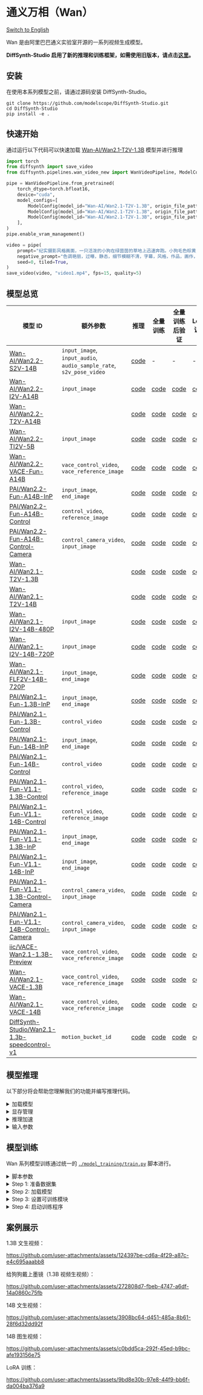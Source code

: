 # 通义万相（Wan）

[Switch to English](./README.md)

Wan 是由阿里巴巴通义实验室开源的一系列视频生成模型。

**DiffSynth-Studio 启用了新的推理和训练框架，如需使用旧版本，请点击[这里](https://github.com/modelscope/DiffSynth-Studio/tree/3edf3583b1f08944cee837b94d9f84d669c2729c)。**

## 安装

在使用本系列模型之前，请通过源码安装 DiffSynth-Studio。

```shell
git clone https://github.com/modelscope/DiffSynth-Studio.git
cd DiffSynth-Studio
pip install -e .
```

## 快速开始

通过运行以下代码可以快速加载 [Wan-AI/Wan2.1-T2V-1.3B](https://www.modelscope.cn/models/Wan-AI/Wan2.1-T2V-1.3B) 模型并进行推理

```python
import torch
from diffsynth import save_video
from diffsynth.pipelines.wan_video_new import WanVideoPipeline, ModelConfig

pipe = WanVideoPipeline.from_pretrained(
    torch_dtype=torch.bfloat16,
    device="cuda",
    model_configs=[
        ModelConfig(model_id="Wan-AI/Wan2.1-T2V-1.3B", origin_file_pattern="diffusion_pytorch_model*.safetensors", offload_device="cpu"),
        ModelConfig(model_id="Wan-AI/Wan2.1-T2V-1.3B", origin_file_pattern="models_t5_umt5-xxl-enc-bf16.pth", offload_device="cpu"),
        ModelConfig(model_id="Wan-AI/Wan2.1-T2V-1.3B", origin_file_pattern="Wan2.1_VAE.pth", offload_device="cpu"),
    ],
)
pipe.enable_vram_management()

video = pipe(
    prompt="纪实摄影风格画面，一只活泼的小狗在绿茵茵的草地上迅速奔跑。小狗毛色棕黄，两只耳朵立起，神情专注而欢快。阳光洒在它身上，使得毛发看上去格外柔软而闪亮。背景是一片开阔的草地，偶尔点缀着几朵野花，远处隐约可见蓝天和几片白云。透视感鲜明，捕捉小狗奔跑时的动感和四周草地的生机。中景侧面移动视角。",
    negative_prompt="色调艳丽，过曝，静态，细节模糊不清，字幕，风格，作品，画作，画面，静止，整体发灰，最差质量，低质量，JPEG压缩残留，丑陋的，残缺的，多余的手指，画得不好的手部，画得不好的脸部，畸形的，毁容的，形态畸形的肢体，手指融合，静止不动的画面，杂乱的背景，三条腿，背景人很多，倒着走",
    seed=0, tiled=True,
)
save_video(video, "video1.mp4", fps=15, quality=5)
```

## 模型总览

|模型 ID|额外参数|推理|全量训练|全量训练后验证|LoRA 训练|LoRA 训练后验证|
|-|-|-|-|-|-|-|
|[Wan-AI/Wan2.2-S2V-14B](https://www.modelscope.cn/models/Wan-AI/Wan2.2-S2V-14B)|`input_image`, `input_audio`, `audio_sample_rate`, `s2v_pose_video`|[code](./model_inference/Wan2.2-S2V-14B_multi_clips.py)|-|-|-|-|
|[Wan-AI/Wan2.2-I2V-A14B](https://modelscope.cn/models/Wan-AI/Wan2.2-I2V-A14B)|`input_image`|[code](./model_inference/Wan2.2-I2V-A14B.py)|[code](./model_training/full/Wan2.2-I2V-A14B.sh)|[code](./model_training/validate_full/Wan2.2-I2V-A14B.py)|[code](./model_training/lora/Wan2.2-I2V-A14B.sh)|[code](./model_training/validate_lora/Wan2.2-I2V-A14B.py)|
|[Wan-AI/Wan2.2-T2V-A14B](https://modelscope.cn/models/Wan-AI/Wan2.2-T2V-A14B)||[code](./model_inference/Wan2.2-T2V-A14B.py)|[code](./model_training/full/Wan2.2-T2V-A14B.sh)|[code](./model_training/validate_full/Wan2.2-T2V-A14B.py)|[code](./model_training/lora/Wan2.2-T2V-A14B.sh)|[code](./model_training/validate_lora/Wan2.2-T2V-A14B.py)|
|[Wan-AI/Wan2.2-TI2V-5B](https://modelscope.cn/models/Wan-AI/Wan2.2-TI2V-5B)|`input_image`|[code](./model_inference/Wan2.2-TI2V-5B.py)|[code](./model_training/full/Wan2.2-TI2V-5B.sh)|[code](./model_training/validate_full/Wan2.2-TI2V-5B.py)|[code](./model_training/lora/Wan2.2-TI2V-5B.sh)|[code](./model_training/validate_lora/Wan2.2-TI2V-5B.py)|
|[Wan-AI/Wan2.2-VACE-Fun-A14B](https://www.modelscope.cn/models/PAI/Wan2.2-VACE-Fun-A14B)|`vace_control_video`, `vace_reference_image`|[code](./model_inference/Wan2.2-VACE-Fun-A14B.py)|[code](./model_training/full/Wan2.2-VACE-Fun-A14B.sh)|[code](./model_training/validate_full/Wan2.2-VACE-Fun-A14B.py)|[code](./model_training/lora/Wan2.2-VACE-Fun-A14B.sh)|[code](./model_training/validate_lora/Wan2.2-VACE-Fun-A14B.py)|
|[PAI/Wan2.2-Fun-A14B-InP](https://modelscope.cn/models/PAI/Wan2.2-Fun-A14B-InP)|`input_image`, `end_image`|[code](./model_inference/Wan2.2-Fun-A14B-InP.py)|[code](./model_training/full/Wan2.2-Fun-A14B-InP.sh)|[code](./model_training/validate_full/Wan2.2-Fun-A14B-InP.py)|[code](./model_training/lora/Wan2.2-Fun-A14B-InP.sh)|[code](./model_training/validate_lora/Wan2.2-Fun-A14B-InP.py)|
|[PAI/Wan2.2-Fun-A14B-Control](https://modelscope.cn/models/PAI/Wan2.2-Fun-A14B-Control)|`control_video`, `reference_image`|[code](./model_inference/Wan2.2-Fun-A14B-Control.py)|[code](./model_training/full/Wan2.2-Fun-A14B-Control.sh)|[code](./model_training/validate_full/Wan2.2-Fun-A14B-Control.py)|[code](./model_training/lora/Wan2.2-Fun-A14B-Control.sh)|[code](./model_training/validate_lora/Wan2.2-Fun-A14B-Control.py)|
|[PAI/Wan2.2-Fun-A14B-Control-Camera](https://modelscope.cn/models/PAI/Wan2.2-Fun-A14B-Control-Camera)|`control_camera_video`, `input_image`|[code](./model_inference/Wan2.2-Fun-A14B-Control-Camera.py)|[code](./model_training/full/Wan2.2-Fun-A14B-Control-Camera.sh)|[code](./model_training/validate_full/Wan2.2-Fun-A14B-Control-Camera.py)|[code](./model_training/lora/Wan2.2-Fun-A14B-Control-Camera.sh)|[code](./model_training/validate_lora/Wan2.2-Fun-A14B-Control-Camera.py)|
|[Wan-AI/Wan2.1-T2V-1.3B](https://modelscope.cn/models/Wan-AI/Wan2.1-T2V-1.3B)||[code](./model_inference/Wan2.1-T2V-1.3B.py)|[code](./model_training/full/Wan2.1-T2V-1.3B.sh)|[code](./model_training/validate_full/Wan2.1-T2V-1.3B.py)|[code](./model_training/lora/Wan2.1-T2V-1.3B.sh)|[code](./model_training/validate_lora/Wan2.1-T2V-1.3B.py)|
|[Wan-AI/Wan2.1-T2V-14B](https://modelscope.cn/models/Wan-AI/Wan2.1-T2V-14B)||[code](./model_inference/Wan2.1-T2V-14B.py)|[code](./model_training/full/Wan2.1-T2V-14B.sh)|[code](./model_training/validate_full/Wan2.1-T2V-14B.py)|[code](./model_training/lora/Wan2.1-T2V-14B.sh)|[code](./model_training/validate_lora/Wan2.1-T2V-14B.py)|
|[Wan-AI/Wan2.1-I2V-14B-480P](https://modelscope.cn/models/Wan-AI/Wan2.1-I2V-14B-480P)|`input_image`|[code](./model_inference/Wan2.1-I2V-14B-480P.py)|[code](./model_training/full/Wan2.1-I2V-14B-480P.sh)|[code](./model_training/validate_full/Wan2.1-I2V-14B-480P.py)|[code](./model_training/lora/Wan2.1-I2V-14B-480P.sh)|[code](./model_training/validate_lora/Wan2.1-I2V-14B-480P.py)|
|[Wan-AI/Wan2.1-I2V-14B-720P](https://modelscope.cn/models/Wan-AI/Wan2.1-I2V-14B-720P)|`input_image`|[code](./model_inference/Wan2.1-I2V-14B-720P.py)|[code](./model_training/full/Wan2.1-I2V-14B-720P.sh)|[code](./model_training/validate_full/Wan2.1-I2V-14B-720P.py)|[code](./model_training/lora/Wan2.1-I2V-14B-720P.sh)|[code](./model_training/validate_lora/Wan2.1-I2V-14B-720P.py)|
|[Wan-AI/Wan2.1-FLF2V-14B-720P](https://modelscope.cn/models/Wan-AI/Wan2.1-FLF2V-14B-720P)|`input_image`, `end_image`|[code](./model_inference/Wan2.1-FLF2V-14B-720P.py)|[code](./model_training/full/Wan2.1-FLF2V-14B-720P.sh)|[code](./model_training/validate_full/Wan2.1-FLF2V-14B-720P.py)|[code](./model_training/lora/Wan2.1-FLF2V-14B-720P.sh)|[code](./model_training/validate_lora/Wan2.1-FLF2V-14B-720P.py)|
|[PAI/Wan2.1-Fun-1.3B-InP](https://modelscope.cn/models/PAI/Wan2.1-Fun-1.3B-InP)|`input_image`, `end_image`|[code](./model_inference/Wan2.1-Fun-1.3B-InP.py)|[code](./model_training/full/Wan2.1-Fun-1.3B-InP.sh)|[code](./model_training/validate_full/Wan2.1-Fun-1.3B-InP.py)|[code](./model_training/lora/Wan2.1-Fun-1.3B-InP.sh)|[code](./model_training/validate_lora/Wan2.1-Fun-1.3B-InP.py)|
|[PAI/Wan2.1-Fun-1.3B-Control](https://modelscope.cn/models/PAI/Wan2.1-Fun-1.3B-Control)|`control_video`|[code](./model_inference/Wan2.1-Fun-1.3B-Control.py)|[code](./model_training/full/Wan2.1-Fun-1.3B-Control.sh)|[code](./model_training/validate_full/Wan2.1-Fun-1.3B-Control.py)|[code](./model_training/lora/Wan2.1-Fun-1.3B-Control.sh)|[code](./model_training/validate_lora/Wan2.1-Fun-1.3B-Control.py)|
|[PAI/Wan2.1-Fun-14B-InP](https://modelscope.cn/models/PAI/Wan2.1-Fun-14B-InP)|`input_image`, `end_image`|[code](./model_inference/Wan2.1-Fun-14B-InP.py)|[code](./model_training/full/Wan2.1-Fun-14B-InP.sh)|[code](./model_training/validate_full/Wan2.1-Fun-14B-InP.py)|[code](./model_training/lora/Wan2.1-Fun-14B-InP.sh)|[code](./model_training/validate_lora/Wan2.1-Fun-14B-InP.py)|
|[PAI/Wan2.1-Fun-14B-Control](https://modelscope.cn/models/PAI/Wan2.1-Fun-14B-Control)|`control_video`|[code](./model_inference/Wan2.1-Fun-14B-Control.py)|[code](./model_training/full/Wan2.1-Fun-14B-Control.sh)|[code](./model_training/validate_full/Wan2.1-Fun-14B-Control.py)|[code](./model_training/lora/Wan2.1-Fun-14B-Control.sh)|[code](./model_training/validate_lora/Wan2.1-Fun-14B-Control.py)|
|[PAI/Wan2.1-Fun-V1.1-1.3B-Control](https://modelscope.cn/models/PAI/Wan2.1-Fun-V1.1-1.3B-Control)|`control_video`, `reference_image`|[code](./model_inference/Wan2.1-Fun-V1.1-1.3B-Control.py)|[code](./model_training/full/Wan2.1-Fun-V1.1-1.3B-Control.sh)|[code](./model_training/validate_full/Wan2.1-Fun-V1.1-1.3B-Control.py)|[code](./model_training/lora/Wan2.1-Fun-V1.1-1.3B-Control.sh)|[code](./model_training/validate_lora/Wan2.1-Fun-V1.1-1.3B-Control.py)|
|[PAI/Wan2.1-Fun-V1.1-14B-Control](https://modelscope.cn/models/PAI/Wan2.1-Fun-V1.1-14B-Control)|`control_video`, `reference_image`|[code](./model_inference/Wan2.1-Fun-V1.1-14B-Control.py)|[code](./model_training/full/Wan2.1-Fun-V1.1-14B-Control.sh)|[code](./model_training/validate_full/Wan2.1-Fun-V1.1-14B-Control.py)|[code](./model_training/lora/Wan2.1-Fun-V1.1-14B-Control.sh)|[code](./model_training/validate_lora/Wan2.1-Fun-V1.1-14B-Control.py)|
|[PAI/Wan2.1-Fun-V1.1-1.3B-InP](https://modelscope.cn/models/PAI/Wan2.1-Fun-V1.1-1.3B-InP)|`input_image`, `end_image`|[code](./model_inference/Wan2.1-Fun-V1.1-1.3B-InP.py)|[code](./model_training/full/Wan2.1-Fun-V1.1-1.3B-InP.sh)|[code](./model_training/validate_full/Wan2.1-Fun-V1.1-1.3B-InP.py)|[code](./model_training/lora/Wan2.1-Fun-V1.1-1.3B-InP.sh)|[code](./model_training/validate_lora/Wan2.1-Fun-V1.1-1.3B-InP.py)|
|[PAI/Wan2.1-Fun-V1.1-14B-InP](https://modelscope.cn/models/PAI/Wan2.1-Fun-V1.1-14B-InP)|`input_image`, `end_image`|[code](./model_inference/Wan2.1-Fun-V1.1-14B-InP.py)|[code](./model_training/full/Wan2.1-Fun-V1.1-14B-InP.sh)|[code](./model_training/validate_full/Wan2.1-Fun-V1.1-14B-InP.py)|[code](./model_training/lora/Wan2.1-Fun-V1.1-14B-InP.sh)|[code](./model_training/validate_lora/Wan2.1-Fun-V1.1-14B-InP.py)|
|[PAI/Wan2.1-Fun-V1.1-1.3B-Control-Camera](https://modelscope.cn/models/PAI/Wan2.1-Fun-V1.1-1.3B-Control-Camera)|`control_camera_video`, `input_image`|[code](./model_inference/Wan2.1-Fun-V1.1-1.3B-Control-Camera.py)|[code](./model_training/full/Wan2.1-Fun-V1.1-1.3B-Control-Camera.sh)|[code](./model_training/validate_full/Wan2.1-Fun-V1.1-1.3B-Control-Camera.py)|[code](./model_training/lora/Wan2.1-Fun-V1.1-1.3B-Control-Camera.sh)|[code](./model_training/validate_lora/Wan2.1-Fun-V1.1-1.3B-Control-Camera.py)|
|[PAI/Wan2.1-Fun-V1.1-14B-Control-Camera](https://modelscope.cn/models/PAI/Wan2.1-Fun-V1.1-14B-Control-Camera)|`control_camera_video`, `input_image`|[code](./model_inference/Wan2.1-Fun-V1.1-14B-Control-Camera.py)|[code](./model_training/full/Wan2.1-Fun-V1.1-14B-Control-Camera.sh)|[code](./model_training/validate_full/Wan2.1-Fun-V1.1-14B-Control-Camera.py)|[code](./model_training/lora/Wan2.1-Fun-V1.1-14B-Control-Camera.sh)|[code](./model_training/validate_lora/Wan2.1-Fun-V1.1-14B-Control-Camera.py)|
|[iic/VACE-Wan2.1-1.3B-Preview](https://modelscope.cn/models/iic/VACE-Wan2.1-1.3B-Preview)|`vace_control_video`, `vace_reference_image`|[code](./model_inference/Wan2.1-VACE-1.3B-Preview.py)|[code](./model_training/full/Wan2.1-VACE-1.3B-Preview.sh)|[code](./model_training/validate_full/Wan2.1-VACE-1.3B-Preview.py)|[code](./model_training/lora/Wan2.1-VACE-1.3B-Preview.sh)|[code](./model_training/validate_lora/Wan2.1-VACE-1.3B-Preview.py)|
|[Wan-AI/Wan2.1-VACE-1.3B](https://modelscope.cn/models/Wan-AI/Wan2.1-VACE-1.3B)|`vace_control_video`, `vace_reference_image`|[code](./model_inference/Wan2.1-VACE-1.3B.py)|[code](./model_training/full/Wan2.1-VACE-1.3B.sh)|[code](./model_training/validate_full/Wan2.1-VACE-1.3B.py)|[code](./model_training/lora/Wan2.1-VACE-1.3B.sh)|[code](./model_training/validate_lora/Wan2.1-VACE-1.3B.py)|
|[Wan-AI/Wan2.1-VACE-14B](https://modelscope.cn/models/Wan-AI/Wan2.1-VACE-14B)|`vace_control_video`, `vace_reference_image`|[code](./model_inference/Wan2.1-VACE-14B.py)|[code](./model_training/full/Wan2.1-VACE-14B.sh)|[code](./model_training/validate_full/Wan2.1-VACE-14B.py)|[code](./model_training/lora/Wan2.1-VACE-14B.sh)|[code](./model_training/validate_lora/Wan2.1-VACE-14B.py)|
|[DiffSynth-Studio/Wan2.1-1.3b-speedcontrol-v1](https://modelscope.cn/models/DiffSynth-Studio/Wan2.1-1.3b-speedcontrol-v1)|`motion_bucket_id`|[code](./model_inference/Wan2.1-1.3b-speedcontrol-v1.py)|[code](./model_training/full/Wan2.1-1.3b-speedcontrol-v1.sh)|[code](./model_training/validate_full/Wan2.1-1.3b-speedcontrol-v1.py)|[code](./model_training/lora/Wan2.1-1.3b-speedcontrol-v1.sh)|[code](./model_training/validate_lora/Wan2.1-1.3b-speedcontrol-v1.py)|

## 模型推理

以下部分将会帮助您理解我们的功能并编写推理代码。

<details>

<summary>加载模型</summary>

模型通过 `from_pretrained` 加载：

```python
import torch
from diffsynth.pipelines.wan_video_new import WanVideoPipeline, ModelConfig

pipe = WanVideoPipeline.from_pretrained(
    torch_dtype=torch.bfloat16,
    device="cuda",
    model_configs=[
        ModelConfig(model_id="Wan-AI/Wan2.1-T2V-1.3B", origin_file_pattern="diffusion_pytorch_model*.safetensors"),
        ModelConfig(model_id="Wan-AI/Wan2.1-T2V-1.3B", origin_file_pattern="models_t5_umt5-xxl-enc-bf16.pth"),
        ModelConfig(model_id="Wan-AI/Wan2.1-T2V-1.3B", origin_file_pattern="Wan2.1_VAE.pth"),
    ],
)
```

其中 `torch_dtype` 和 `device` 是计算精度和计算设备。`model_configs` 可通过多种方式配置模型路径：

* 从[魔搭社区](https://modelscope.cn/)下载模型并加载。此时需要填写 `model_id` 和 `origin_file_pattern`，例如

```python
ModelConfig(model_id="Wan-AI/Wan2.1-T2V-1.3B", origin_file_pattern="diffusion_pytorch_model*.safetensors")
```

* 从本地文件路径加载模型。此时需要填写 `path`，例如

```python
ModelConfig(path="models/Wan-AI/Wan2.1-T2V-1.3B/diffusion_pytorch_model.safetensors")
```

对于从多个文件加载的单一模型，使用列表即可，例如

```python
ModelConfig(path=[
    "models/Wan-AI/Wan2.1-T2V-14B/diffusion_pytorch_model-00001-of-00006.safetensors",
    "models/Wan-AI/Wan2.1-T2V-14B/diffusion_pytorch_model-00002-of-00006.safetensors",
    "models/Wan-AI/Wan2.1-T2V-14B/diffusion_pytorch_model-00003-of-00006.safetensors",
    "models/Wan-AI/Wan2.1-T2V-14B/diffusion_pytorch_model-00004-of-00006.safetensors",
    "models/Wan-AI/Wan2.1-T2V-14B/diffusion_pytorch_model-00005-of-00006.safetensors",
    "models/Wan-AI/Wan2.1-T2V-14B/diffusion_pytorch_model-00006-of-00006.safetensors",
])
```

`ModelConfig` 提供了额外的参数用于控制模型加载时的行为：

* `local_model_path`: 用于保存下载模型的路径，默认值为 `"./models"`。
* `skip_download`: 是否跳过下载，默认值为 `False`。当您的网络无法访问[魔搭社区](https://modelscope.cn/)时，请手动下载必要的文件，并将其设置为 `True`。

`from_pretrained` 提供了额外的参数用于控制模型加载时的行为：

* `tokenizer_config`: Wan 模型的 tokenizer 路径，默认值为 `ModelConfig(model_id="Wan-AI/Wan2.1-T2V-1.3B", origin_file_pattern="google/*")`。
* `redirect_common_files`: 是否重定向重复模型文件，默认值为 `True`。由于 Wan 系列模型包括多个基础模型，每个基础模型的 text encoder 等模块都是相同的，为避免重复下载，我们会对模型路径进行重定向。
* `use_usp`: 是否启用 Unified Sequence Parallel，默认值为 `False`。用于多 GPU 并行推理。

</details>


<details>

<summary>显存管理</summary>

DiffSynth-Studio 为 Wan 模型提供了细粒度的显存管理，让模型能够在低显存设备上进行推理，可通过以下代码开启 offload 功能，在显存有限的设备上将部分模块 offload 到内存中。

```python
pipe = WanVideoPipeline.from_pretrained(
    torch_dtype=torch.bfloat16,
    device="cuda",
    model_configs=[
        ModelConfig(model_id="Wan-AI/Wan2.1-T2V-1.3B", origin_file_pattern="diffusion_pytorch_model*.safetensors", offload_device="cpu"),
        ModelConfig(model_id="Wan-AI/Wan2.1-T2V-1.3B", origin_file_pattern="models_t5_umt5-xxl-enc-bf16.pth", offload_device="cpu"),
        ModelConfig(model_id="Wan-AI/Wan2.1-T2V-1.3B", origin_file_pattern="Wan2.1_VAE.pth", offload_device="cpu"),
    ],
)
pipe.enable_vram_management()
```

FP8 量化功能也是支持的：

```python
pipe = WanVideoPipeline.from_pretrained(
    torch_dtype=torch.bfloat16,
    device="cuda",
    model_configs=[
        ModelConfig(model_id="Wan-AI/Wan2.1-T2V-1.3B", origin_file_pattern="diffusion_pytorch_model*.safetensors", offload_dtype=torch.float8_e4m3fn),
        ModelConfig(model_id="Wan-AI/Wan2.1-T2V-1.3B", origin_file_pattern="models_t5_umt5-xxl-enc-bf16.pth", offload_dtype=torch.float8_e4m3fn),
        ModelConfig(model_id="Wan-AI/Wan2.1-T2V-1.3B", origin_file_pattern="Wan2.1_VAE.pth", offload_dtype=torch.float8_e4m3fn),
    ],
)
pipe.enable_vram_management()
```

FP8 量化和 offload 可同时开启：

```python
pipe = WanVideoPipeline.from_pretrained(
    torch_dtype=torch.bfloat16,
    device="cuda",
    model_configs=[
        ModelConfig(model_id="Wan-AI/Wan2.1-T2V-1.3B", origin_file_pattern="diffusion_pytorch_model*.safetensors", offload_device="cpu", offload_dtype=torch.float8_e4m3fn),
        ModelConfig(model_id="Wan-AI/Wan2.1-T2V-1.3B", origin_file_pattern="models_t5_umt5-xxl-enc-bf16.pth", offload_device="cpu", offload_dtype=torch.float8_e4m3fn),
        ModelConfig(model_id="Wan-AI/Wan2.1-T2V-1.3B", origin_file_pattern="Wan2.1_VAE.pth", offload_device="cpu", offload_dtype=torch.float8_e4m3fn),
    ],
)
pipe.enable_vram_management()
```

FP8 量化能够大幅度减少显存占用，但不会加速，部分模型在 FP8 量化下会出现精度不足导致的画面模糊、撕裂、失真问题，请谨慎使用 FP8 量化。

开启显存管理后，框架会自动根据设备上的剩余显存确定显存管理策略。`enable_vram_management` 函数提供了以下参数，用于手动控制显存管理策略：

* `vram_limit`: 显存占用量限制（GB），默认占用设备上的剩余显存。注意这不是一个绝对限制，当设置的显存不足以支持模型进行推理，但实际可用显存足够时，将会以最小化显存占用的形式进行推理。将其设置为0时，将会实现理论最小显存占用。
* `vram_buffer`: 显存缓冲区大小（GB），默认为 0.5GB。由于部分较大的神经网络层在 onload 阶段会不可控地占用更多显存，因此一个显存缓冲区是必要的，理论上的最优值为模型中最大的层所占的显存。
* `num_persistent_param_in_dit`: DiT 模型中常驻显存的参数数量（个），默认为无限制。我们将会在未来删除这个参数，请不要依赖这个参数。

</details>


<details>

<summary>推理加速</summary>

Wan 支持多种加速方案，包括

* 高效注意力机制实现：当您的 Python 环境中安装过这些注意力机制实现方案时，我们将会按照以下优先级自动启用。
    * [Flash Attention 3](https://github.com/Dao-AILab/flash-attention)
    * [Flash Attention 2](https://github.com/Dao-AILab/flash-attention)
    * [Sage Attention](https://github.com/thu-ml/SageAttention)
    * [torch SDPA](https://pytorch.org/docs/stable/generated/torch.nn.functional.scaled_dot_product_attention.html) (默认设置，建议安装 `torch>=2.5.0`)
* 统一序列并行：基于 [xDiT](https://github.com/xdit-project/xDiT) 实现的序列并行，请参考[示例代码](./acceleration/unified_sequence_parallel.py)，使用以下命令运行：

```shell
pip install "xfuser[flash-attn]>=0.4.3"
torchrun --standalone --nproc_per_node=8 examples/wanvideo/acceleration/unified_sequence_parallel.py
```

* TeaCache：加速技术 [TeaCache](https://github.com/ali-vilab/TeaCache)，请参考[示例代码](./acceleration/teacache.py)。

</details>


<details>

<summary>输入参数</summary>

Pipeline 在推理阶段能够接收以下输入参数：

* `prompt`: 提示词，描述画面中出现的内容。
* `negative_prompt`: 负向提示词，描述画面中不应该出现的内容，默认值为 `""`。
* `input_image`: 输入图片，适用于图生视频模型，例如 [`Wan-AI/Wan2.1-I2V-14B-480P`](https://modelscope.cn/models/Wan-AI/Wan2.1-I2V-14B-480P)、[`PAI/Wan2.1-Fun-1.3B-InP`](https://modelscope.cn/models/PAI/Wan2.1-Fun-1.3B-InP)，以及首尾帧模型，例如 [`Wan-AI/Wan2.1-FLF2V-14B-720P`](Wan-AI/Wan2.1-FLF2V-14B-720P)。
* `end_image`: 结尾帧，适用于首尾帧模型，例如 [`Wan-AI/Wan2.1-FLF2V-14B-720P`](Wan-AI/Wan2.1-FLF2V-14B-720P)。
* `input_video`: 输入视频，用于视频生视频，适用于任意 Wan 系列模型，需与参数 `denoising_strength` 配合使用。
* `denoising_strength`: 去噪强度，范围为 [0, 1]。数值越小，生成的视频越接近 `input_video`。
* `control_video`: 控制视频，适用于带控制能力的 Wan 系列模型，例如 [`PAI/Wan2.1-Fun-1.3B-Control`](https://modelscope.cn/models/PAI/Wan2.1-Fun-1.3B-Control)。
* `reference_image`: 参考图片，适用于带参考图能力的 Wan 系列模型，例如 [`PAI/Wan2.1-Fun-V1.1-1.3B-Control`](https://modelscope.cn/models/PAI/Wan2.1-Fun-V1.1-1.3B-Control)。
* `camera_control_direction`: 镜头控制方向，可选 "Left", "Right", "Up", "Down", "LeftUp", "LeftDown", "RightUp", "RightDown" 之一，适用于 Camera-Control 模型，例如 [PAI/Wan2.1-Fun-V1.1-14B-Control-Camera](https://www.modelscope.cn/models/PAI/Wan2.1-Fun-V1.1-14B-Control-Camera)。
* `camera_control_speed`: 镜头控制速度，适用于 Camera-Control 模型，例如 [PAI/Wan2.1-Fun-V1.1-14B-Control-Camera](https://www.modelscope.cn/models/PAI/Wan2.1-Fun-V1.1-14B-Control-Camera)。
* `camera_control_origin`: 镜头控制序列的原点坐标，请参考[原论文](https://arxiv.org/pdf/2404.02101)进行设置，适用于 Camera-Control 模型，例如 [PAI/Wan2.1-Fun-V1.1-14B-Control-Camera](https://www.modelscope.cn/models/PAI/Wan2.1-Fun-V1.1-14B-Control-Camera)。
* `vace_video`: VACE 模型的输入视频，适用于 VACE 系列模型，例如 [`iic/VACE-Wan2.1-1.3B-Preview`](https://modelscope.cn/models/iic/VACE-Wan2.1-1.3B-Preview)。
* `vace_video_mask`: VACE 模型的 mask 视频，适用于 VACE 系列模型，例如 [`iic/VACE-Wan2.1-1.3B-Preview`](https://modelscope.cn/models/iic/VACE-Wan2.1-1.3B-Preview)。
* `vace_reference_image`: VACE 模型的参考图片，适用于 VACE 系列模型，例如 [`iic/VACE-Wan2.1-1.3B-Preview`](https://modelscope.cn/models/iic/VACE-Wan2.1-1.3B-Preview)。
* `vace_scale`: VACE 模型对基础模型的影响程度，默认为1。数值越大，控制强度越高，但画面崩坏概率越大。
* `seed`: 随机种子。默认为 `None`，即完全随机。
* `rand_device`: 生成随机高斯噪声矩阵的计算设备，默认为 `"cpu"`。当设置为 `cuda` 时，在不同 GPU 上会导致不同的生成结果。
* `height`: 帧高度，默认为 480。需设置为 16 的倍数，不满足时向上取整。
* `width`: 帧宽度，默认为 832。需设置为 16 的倍数，不满足时向上取整。
* `num_frames`: 帧数，默认为 81。需设置为 4 的倍数 + 1，不满足时向上取整，最小值为 1。
* `cfg_scale`: Classifier-free guidance 机制的数值，默认为 5。数值越大，提示词的控制效果越强，但画面崩坏的概率越大。
* `cfg_merge`: 是否合并 Classifier-free guidance 的两侧进行统一推理，默认为 `False`。该参数目前仅在基础的文生视频和图生视频模型上生效。
* `switch_DiT_boundary`: 切换 DiT 模型的时间点，默认值为 0.875，仅对多 DiT 的混合模型生效，例如 [Wan-AI/Wan2.2-I2V-A14B](https://modelscope.cn/models/Wan-AI/Wan2.2-I2V-A14B)。
* `num_inference_steps`: 推理次数，默认值为 50。
* `sigma_shift`: Rectified Flow 理论中的参数，默认为 5。数值越大，模型在去噪的开始阶段停留的步骤数越多，可适当调大这个参数来提高画面质量，但会因生成过程与训练过程不一致导致生成的视频内容与训练数据存在差异。
* `motion_bucket_id`: 运动幅度，范围为 [0, 100]。适用于速度控制模块，例如 [`DiffSynth-Studio/Wan2.1-1.3b-speedcontrol-v1`](https://modelscope.cn/models/DiffSynth-Studio/Wan2.1-1.3b-speedcontrol-v1)，数值越大，运动幅度越大。
* `tiled`: 是否启用 VAE 分块推理，默认为 `False`。设置为 `True` 时可显著减少 VAE 编解码阶段的显存占用，会产生少许误差，以及少量推理时间延长。
* `tile_size`: VAE 编解码阶段的分块大小，默认为 (30, 52)，仅在 `tiled=True` 时生效。
* `tile_stride`: VAE 编解码阶段的分块步长，默认为 (15, 26)，仅在 `tiled=True` 时生效，需保证其数值小于或等于 `tile_size`。
* `sliding_window_size`: DiT 部分的滑动窗口大小。实验性功能，效果不稳定。
* `sliding_window_stride`: DiT 部分的滑动窗口步长。实验性功能，效果不稳定。
* `tea_cache_l1_thresh`: TeaCache 的阈值，数值越大，速度越快，画面质量越差。请注意，开启 TeaCache 后推理速度并非均匀，因此进度条上显示的剩余时间将会变得不准确。
* `tea_cache_model_id`: TeaCache 的参数模板，可选 `"Wan2.1-T2V-1.3B"`、`Wan2.1-T2V-14B`、`Wan2.1-I2V-14B-480P`、`Wan2.1-I2V-14B-720P` 之一。
* `progress_bar_cmd`: 进度条，默认为 `tqdm.tqdm`。可通过设置为 `lambda x:x` 来屏蔽进度条。

</details>


## 模型训练

Wan 系列模型训练通过统一的 [`./model_training/train.py`](./model_training/train.py) 脚本进行。

<details>

<summary>脚本参数</summary>

脚本包含以下参数：

* 数据集
  * `--dataset_base_path`: 数据集的根路径。
  * `--dataset_metadata_path`: 数据集的元数据文件路径。
  * `--height`: 图像或视频的高度。将 `height` 和 `width` 留空以启用动态分辨率。
  * `--width`: 图像或视频的宽度。将 `height` 和 `width` 留空以启用动态分辨率。
  * `--num_frames`: 每个视频中的帧数。帧从视频前缀中采样。
  * `--data_file_keys`: 元数据中的数据文件键。用逗号分隔。
  * `--dataset_repeat`: 每个 epoch 中数据集重复的次数。
  * `--dataset_num_workers`: 每个 Dataloder 的进程数量。
* 模型
  * `--model_paths`: 要加载的模型路径。JSON 格式。
  * `--model_id_with_origin_paths`: 带原始路径的模型 ID，例如 Wan-AI/Wan2.1-T2V-1.3B:diffusion_pytorch_model*.safetensors。用逗号分隔。
  * `--max_timestep_boundary`: Timestep 区间最大值，范围为 0～1，默认为 1，仅在多 DiT 的混合模型训练中需要手动设置，例如 [Wan-AI/Wan2.2-I2V-A14B](https://modelscope.cn/models/Wan-AI/Wan2.2-I2V-A14B)。
  * `--min_timestep_boundary`: Timestep 区间最小值，范围为 0～1，默认为 1，仅在多 DiT 的混合模型训练中需要手动设置，例如 [Wan-AI/Wan2.2-I2V-A14B](https://modelscope.cn/models/Wan-AI/Wan2.2-I2V-A14B)。
* 训练
  * `--learning_rate`: 学习率。
  * `--weight_decay`：权重衰减大小。
  * `--num_epochs`: 轮数（Epoch）。
  * `--output_path`: 保存路径。
  * `--remove_prefix_in_ckpt`: 在 ckpt 中移除前缀。
  * `--save_steps`: 保存模型的间隔 step 数量，如果设置为 None ，则每个 epoch 保存一次
  * `--find_unused_parameters`: DDP 训练中是否存在未使用的参数
* 可训练模块
  * `--trainable_models`: 可训练的模型，例如 dit、vae、text_encoder。
  * `--lora_base_model`: LoRA 添加到哪个模型上。
  * `--lora_target_modules`: LoRA 添加到哪一层上。
  * `--lora_rank`: LoRA 的秩（Rank）。
  * `--lora_checkpoint`: LoRA 检查点的路径。如果提供此路径，LoRA 将从此检查点加载。
* 额外模型输入
  * `--extra_inputs`: 额外的模型输入，以逗号分隔。
* 显存管理
  * `--use_gradient_checkpointing_offload`: 是否将 gradient checkpointing 卸载到内存中。

此外，训练框架基于 [`accelerate`](https://huggingface.co/docs/accelerate/index) 构建，在开始训练前运行 `accelerate config` 可配置 GPU 的相关参数。对于部分模型训练（例如 14B 模型的全量训练）脚本，我们提供了建议的 `accelerate` 配置文件，可在对应的训练脚本中查看。

</details>


<details>

<summary>Step 1: 准备数据集</summary>

数据集包含一系列文件，我们建议您这样组织数据集文件：

```
data/example_video_dataset/
├── metadata.csv
├── video1.mp4
└── video2.mp4
```

其中 `video1.mp4`、`video2.mp4` 为训练用视频数据，`metadata.csv` 为元数据列表，例如

```
video,prompt
video1.mp4,"from sunset to night, a small town, light, house, river"
video2.mp4,"a dog is running"
```

我们构建了一个样例视频数据集，以方便您进行测试，通过以下命令可以下载这个数据集：

```shell
modelscope download --dataset DiffSynth-Studio/example_video_dataset --local_dir ./data/example_video_dataset
```

数据集支持视频和图片混合训练，支持的视频文件格式包括 `"mp4", "avi", "mov", "wmv", "mkv", "flv", "webm"`，支持的图片格式包括 `"jpg", "jpeg", "png", "webp"`。

视频的尺寸可通过脚本参数 `--height`、`--width`、`--num_frames` 控制。在每个视频中，前 `num_frames` 帧会被用于训练，因此当视频长度不足 `num_frames` 帧时会报错，图片文件会被视为单帧视频。当 `--height` 和 `--width` 为空时将会开启动态分辨率，按照数据集中每个视频或图片的实际宽高训练。

**我们强烈建议使用固定分辨率训练，并避免图像和视频混合训练，因为在多卡训练中存在负载均衡问题。**

当模型需要额外输入时，例如具备控制能力的模型 [`PAI/Wan2.1-Fun-1.3B-Control`](https://modelscope.cn/models/PAI/Wan2.1-Fun-1.3B-Control) 所需的 `control_video`，请在数据集中补充相应的列，例如：

```
video,prompt,control_video
video1.mp4,"from sunset to night, a small town, light, house, river",video1_softedge.mp4
```

额外输入若包含视频和图像文件，则需要在 `--data_file_keys` 参数中指定要解析的列名。该参数的默认值为 `"image,video"`，即解析列名为 `image` 和 `video` 的列。可根据额外输入增加相应的列名，例如 `--data_file_keys "image,video,control_video"`，同时启用 `--input_contains_control_video`。

</details>


<details>

<summary>Step 2: 加载模型</summary>

类似于推理时的模型加载逻辑，可直接通过模型 ID 配置要加载的模型。例如，推理时我们通过以下设置加载模型

```python
model_configs=[
    ModelConfig(model_id="Wan-AI/Wan2.1-T2V-14B", origin_file_pattern="diffusion_pytorch_model*.safetensors"),
    ModelConfig(model_id="Wan-AI/Wan2.1-T2V-14B", origin_file_pattern="models_t5_umt5-xxl-enc-bf16.pth"),
    ModelConfig(model_id="Wan-AI/Wan2.1-T2V-14B", origin_file_pattern="Wan2.1_VAE.pth"),
]
```

那么在训练时，填入以下参数即可加载对应的模型。

```shell
--model_id_with_origin_paths "Wan-AI/Wan2.1-T2V-1.3B:diffusion_pytorch_model*.safetensors,Wan-AI/Wan2.1-T2V-1.3B:models_t5_umt5-xxl-enc-bf16.pth,Wan-AI/Wan2.1-T2V-1.3B:Wan2.1_VAE.pth"
```

如果您希望从本地文件加载模型，例如推理时

```python
model_configs=[
    ModelConfig(path=[
        "models/Wan-AI/Wan2.1-T2V-14B/diffusion_pytorch_model-00001-of-00006.safetensors",
        "models/Wan-AI/Wan2.1-T2V-14B/diffusion_pytorch_model-00002-of-00006.safetensors",
        "models/Wan-AI/Wan2.1-T2V-14B/diffusion_pytorch_model-00003-of-00006.safetensors",
        "models/Wan-AI/Wan2.1-T2V-14B/diffusion_pytorch_model-00004-of-00006.safetensors",
        "models/Wan-AI/Wan2.1-T2V-14B/diffusion_pytorch_model-00005-of-00006.safetensors",
        "models/Wan-AI/Wan2.1-T2V-14B/diffusion_pytorch_model-00006-of-00006.safetensors",
    ]),
    ModelConfig(path="models/Wan-AI/Wan2.1-T2V-14B/models_t5_umt5-xxl-enc-bf16.pth"),
    ModelConfig(path="models/Wan-AI/Wan2.1-T2V-14B/Wan2.1_VAE.pth"),
]
```

那么训练时需设置为

```shell
--model_paths '[
    [
        "models/Wan-AI/Wan2.1-T2V-14B/diffusion_pytorch_model-00001-of-00006.safetensors",
        "models/Wan-AI/Wan2.1-T2V-14B/diffusion_pytorch_model-00002-of-00006.safetensors",
        "models/Wan-AI/Wan2.1-T2V-14B/diffusion_pytorch_model-00003-of-00006.safetensors",
        "models/Wan-AI/Wan2.1-T2V-14B/diffusion_pytorch_model-00004-of-00006.safetensors",
        "models/Wan-AI/Wan2.1-T2V-14B/diffusion_pytorch_model-00005-of-00006.safetensors",
        "models/Wan-AI/Wan2.1-T2V-14B/diffusion_pytorch_model-00006-of-00006.safetensors"
    ],
    "models/Wan-AI/Wan2.1-T2V-14B/models_t5_umt5-xxl-enc-bf16.pth",
    "models/Wan-AI/Wan2.1-T2V-14B/Wan2.1_VAE.pth"
]' \
```

</details>


<details>

<summary>Step 3: 设置可训练模块</summary>

训练框架支持训练基础模型，或 LoRA 模型。以下是几个例子：

* 全量训练 DiT 部分：`--trainable_models dit`
* 训练 DiT 部分的 LoRA 模型：`--lora_base_model dit --lora_target_modules "q,k,v,o,ffn.0,ffn.2" --lora_rank 32`
* 训练 DiT 部分的 LoRA 和 Motion Controller 部分（是的，可以训练这种花里胡哨的结构）：`--trainable_models motion_controller --lora_base_model dit --lora_target_modules "q,k,v,o,ffn.0,ffn.2" --lora_rank 32`

此外，由于训练脚本中加载了多个模块（text encoder、dit、vae），保存模型文件时需要移除前缀，例如在全量训练 DiT 部分或者训练 DiT 部分的 LoRA 模型时，请设置 `--remove_prefix_in_ckpt pipe.dit.`

</details>


<details>

<summary>Step 4: 启动训练程序</summary>

我们为每一个模型编写了训练命令，请参考本文档开头的表格。

请注意，14B 模型全量训练需要8个GPU，每个GPU的显存至少为80G。全量训练这些14B模型时需要安装 `deepspeed`（`pip install deepspeed`），我们编写了建议的[配置文件](./model_training/full/accelerate_config_14B.yaml)，这个配置文件会在对应的训练脚本中被加载，这些脚本已在 8*A100 上测试过。

训练脚本的默认视频尺寸为 `480*832*81`，提升分辨率将可能导致显存不足，请添加参数 `--use_gradient_checkpointing_offload` 降低显存占用。

</details>

## 案例展示

1.3B 文生视频：

https://github.com/user-attachments/assets/124397be-cd6a-4f29-a87c-e4c695aaabb8

给狗狗戴上墨镜（1.3B 视频生视频）：

https://github.com/user-attachments/assets/272808d7-fbeb-4747-a6df-14a0860c75fb

14B 文生视频：

https://github.com/user-attachments/assets/3908bc64-d451-485a-8b61-28f6d32dd92f

14B 图生视频：

https://github.com/user-attachments/assets/c0bdd5ca-292f-45ed-b9bc-afe193156e75

LoRA 训练：

https://github.com/user-attachments/assets/9bd8e30b-97e8-44f9-bb6f-da004ba376a9
